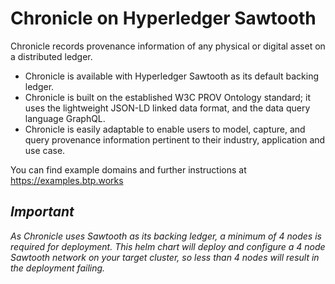 # Chronicle on Hyperledger Sawtooth

Chronicle records provenance information of any physical or digital asset on a distributed ledger.

- Chronicle is available with Hyperledger Sawtooth as its default backing ledger.
- Chronicle is built on the established W3C PROV Ontology standard; it uses the lightweight JSON-LD linked data format, and the data query language GraphQL.
- Chronicle is easily adaptable to enable users to model, capture, and query provenance information pertinent to their industry, application and use case.

You can find example domains and further instructions at <https://examples.btp.works>

## *Important*

*As Chronicle uses Sawtooth as its backing ledger, a minimum of 4 nodes is required for deployment.*
*This helm chart will deploy and configure a 4 node Sawtooth network on your target cluster, so less than 4 nodes will result in the deployment failing.*
